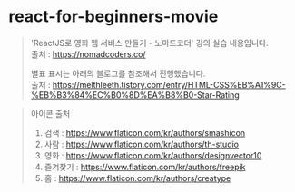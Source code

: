 # react-for-beginners-movie
>'ReactJS로 영화 웹 서비스 만들기 - 노마드코더' 강의 실습 내용입니다. <br/>
>출처 : https://nomadcoders.co/<br/>
>
>별표 표시는 아래의 블로그를 참조해서 진행했습니다. <br/>
>출처 : https://melthleeth.tistory.com/entry/HTML-CSS%EB%A1%9C-%EB%B3%84%EC%B0%8D%EA%B8%B0-Star-Rating <br/>

>아이콘 출처 
> 1) 검색 : https://www.flaticon.com/kr/authors/smashicon 
> 2) 사람 : https://www.flaticon.com/kr/authors/th-studio 
> 3) 영화 : https://www.flaticon.com/kr/authors/designvector10
> 4) 즐겨찾기 : https://www.flaticon.com/kr/authors/freepik
> 5) 홈 : https://www.flaticon.com/kr/authors/creatype
